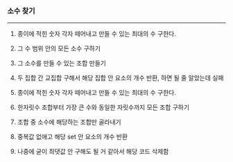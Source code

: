 ### 소수 찾기
---
1. 종이에 적힌 숫자 각자 떼어내고 만들 수 있는 최대의 수 구한다.
2. 그 수 범위 안의 모든 소수 구하기
3. 그 소수를 만들 수 있는 조합 만들기
4. 두 집합 간 교집합 구해서 해당 집합 안 요소의 개수 반환, 하면 될 줄 알았는데 실패

1. 종이에 적힌 숫자 각자 떼어내고 만들 수 있는 최대의 수 구한다.
2. 한자릿수 조합부터 가장 큰 수와 동일한 자릿수까지 모든 조합 구하기
3. 조합 중 소수에 해당하는 조합만 골라내기
4. 중복값 없애고 해당 set 안 요소의 개수 반환
5. 나중에 굳이 최댓값 안 구해도 될 거 같아서 해당 코드 삭제함